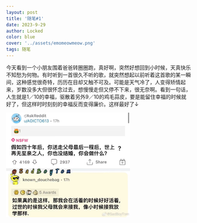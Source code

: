 ```yaml
---
layout: post
title: '随笔#1'
date: 2023-9-29
author: Locked
color: blue
cover: '../assets/emomeowmeow.png'
tags: 随笔
---
```


今天看到一个小朋友围着爸爸转圈圈跑，真好啊，突然好想回到小时候，天真快乐不知愁为何物。有时听到一首很久不听的歌，就突然想起以前听着这首歌的某一瞬间，这种感觉很奇特，历历在目却又触不可及。可能是天气冷了，人变得矫情起来，岁数没多大但很怀念过去，想慢慢走但又停不下来，很无奈啊。看到一句话，人生就是1／10的幸福，驱散着另外9／10的鸡毛蒜皮，要是能留住幸福的时候就好了，但这样时时刻刻的幸福反而变得廉价。这样最好了↓

<img src="./images/850783039F11834B9D4ABCD70E51D961.jpg" alt="img" style="zoom: 33%;" />

